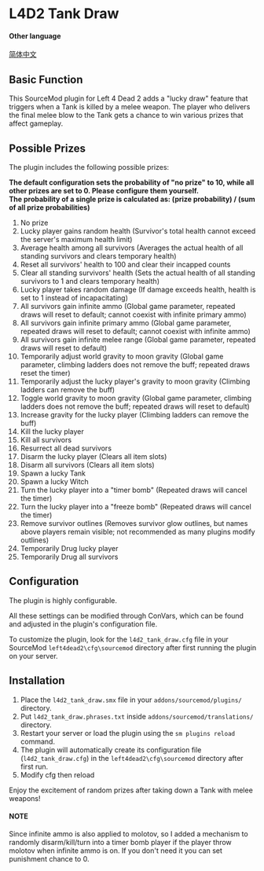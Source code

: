# L4D2 Tank Draw

#### Other language

[简体中文](/l4d2_tank_draw/README_CN.md)

## Basic Function

This SourceMod plugin for Left 4 Dead 2 adds a "lucky draw" feature that triggers when a Tank is killed by a melee weapon. The player who delivers the final melee blow to the Tank gets a chance to win various prizes that affect gameplay.

## Possible Prizes

The plugin includes the following possible prizes:

**The default configuration sets the probability of "no prize" to 10, while all other prizes are set to 0. Please configure them yourself.**  
**The probability of a single prize is calculated as: (prize probability) / (sum of all prize probabilities)**

1. No prize
2. Lucky player gains random health (Survivor's total health cannot exceed the server's maximum health limit)
3. Average health among all survivors (Averages the actual health of all standing survivors and clears temporary health)
4. Reset all survivors' health to 100 and clear their incapped counts
5. Clear all standing survivors' health (Sets the actual health of all standing survivors to 1 and clears temporary health)
6. Lucky player takes random damage (If damage exceeds health, health is set to 1 instead of incapacitating)
7. All survivors gain infinite ammo (Global game parameter, repeated draws will reset to default; cannot coexist with infinite primary ammo)
8. All survivors gain infinite primary ammo (Global game parameter, repeated draws will reset to default; cannot coexist with infinite ammo)
9. All survivors gain infinite melee range (Global game parameter, repeated draws will reset to default)
10. Temporarily adjust world gravity to moon gravity (Global game parameter, climbing ladders does not remove the buff; repeated draws reset the timer)
11. Temporarily adjust the lucky player's gravity to moon gravity (Climbing ladders can remove the buff)
12. Toggle world gravity to moon gravity (Global game parameter, climbing ladders does not remove the buff; repeated draws will reset to default)
13. Increase gravity for the lucky player (Climbing ladders can remove the buff)
14. Kill the lucky player
15. Kill all survivors
16. Resurrect all dead survivors
17. Disarm the lucky player (Clears all item slots)
18. Disarm all survivors (Clears all item slots)
19. Spawn a lucky Tank
20. Spawn a lucky Witch
21. Turn the lucky player into a "timer bomb" (Repeated draws will cancel the timer)
22. Turn the lucky player into a "freeze bomb" (Repeated draws will cancel the timer)
23. Remove survivor outlines (Removes survivor glow outlines, but names above players remain visible; not recommended as many plugins modify outlines)
24. Temporarily Drug lucky player
25. Temporarily Drug all survivors

## Configuration

The plugin is highly configurable.

All these settings can be modified through ConVars, which can be found and adjusted in the plugin's configuration file.

To customize the plugin, look for the `l4d2_tank_draw.cfg` file in your SourceMod `left4dead2\cfg\sourcemod` directory after first running the plugin on your server.

## Installation

1. Place the `l4d2_tank_draw.smx` file in your `addons/sourcemod/plugins/` directory.
2. Put `l4d2_tank_draw.phrases.txt` inside `addons/sourcemod/translations/` directory.
3. Restart your server or load the plugin using the `sm plugins reload` command.
4. The plugin will automatically create its configuration file (`l4d2_tank_draw.cfg`) in the `left4dead2\cfg\sourcemod` directory after first run.
5. Modify cfg then reload

Enjoy the excitement of random prizes after taking down a Tank with melee weapons!

#### NOTE

Since infinite ammo is also applied to molotov, so I added a mechanism to randomly disarm/kill/turn into a timer bomb player if the player throw molotov when infinite ammo is on. If you don't need it you can set punishment chance to 0.
